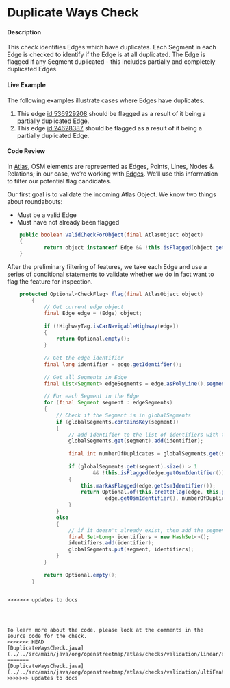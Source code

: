 # Duplicate Ways Check

#### Description

This check identifies Edges which have duplicates. Each Segment in each Edge is checked to identify 
if the Edge is at all duplicated. The Edge is flagged if any Segment duplicated - this includes
partially and completely duplicated Edges.

#### Live Example
The following examples illustrate cases where Edges have duplicates.
1) This edge [id:536929208](https://www.openstreetmap.org/way/536929208) should be flagged as a
result of it being a partially duplicated Edge.
2) This edge [id:24628387](https://www.openstreetmap.org/way/24628387) should be flagged as a result
of it being a partially duplicated Edge.

#### Code Review

In [Atlas](https://github.com/osmlab/atlas), OSM elements are represented as Edges, Points, Lines, 
Nodes & Relations; in our case, we’re working with [Edges](https://github.com/osmlab/atlas/blob/dev/src/main/java/org/openstreetmap/atlas/geography/atlas/items/Edge.java).
We’ll use this information to filter our potential flag candidates.

Our first goal is to validate the incoming Atlas Object. We know two things about roundabouts:
* Must be a valid Edge
* Must have not already been flagged

```java
    public boolean validCheckForObject(final AtlasObject object)
    {
            return object instanceof Edge && !this.isFlagged(object.getIdentifier());
    }

```

After the preliminary filtering of features, we take each Edge and use a series of conditional
statements to validate whether we do in fact want to flag the feature for inspection.


```java
    protected Optional<CheckFlag> flag(final AtlasObject object)
        {
            // Get current edge object
            final Edge edge = (Edge) object;
    
            if (!HighwayTag.isCarNavigableHighway(edge))
            {
                return Optional.empty();
            }
    
            // Get the edge identifier
            final long identifier = edge.getIdentifier();
    
            // Get all Segments in Edge
            final List<Segment> edgeSegments = edge.asPolyLine().segments();
    
            // For each Segment in the Edge
            for (final Segment segment : edgeSegments)
            {
                // Check if the Segment is in globalSegments
                if (globalSegments.containsKey(segment))
                {
                    // add identifier to the list of identifiers with that segment
                    globalSegments.get(segment).add(identifier);
    
                    final int numberOfDuplicates = globalSegments.get(segment).size();
    
                    if (globalSegments.get(segment).size() > 1
                            && !this.isFlagged(edge.getOsmIdentifier()))
                    {
                        this.markAsFlagged(edge.getOsmIdentifier());
                        return Optional.of(this.createFlag(edge, this.getLocalizedInstruction(0,
                                edge.getOsmIdentifier(), numberOfDuplicates - 1)));
                    }
                }
                else
                {
                    // if it doesn't already exist, then add the segment and list with one identifier
                    final Set<Long> identifiers = new HashSet<>();
                    identifiers.add(identifier);
                    globalSegments.put(segment, identifiers);
                }
            }
    
            return Optional.empty();
        }

```


    
    
    
    
    
    
    
    
    
    
    
    
    
    
    
    
    
    
    
    
    
    
    
    
```

>>>>>>> updates to docs




To learn more about the code, please look at the comments in the source code for the check.
<<<<<<< HEAD
[DuplicateWaysCheck.java](../../src/main/java/org/openstreetmap/atlas/checks/validation/linear/edges/DuplicateWaysCheck.java)
=======
[DuplicateWaysCheck.java](../../src/main/java/org/openstreetmap/atlas/checks/validation/ultiFeatureRoundaboutCheck.jMava)
>>>>>>> updates to docs

